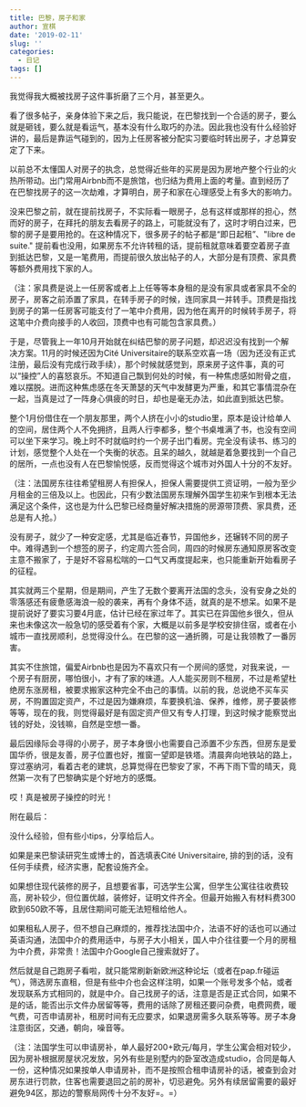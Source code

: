 ```yaml
---
title: 巴黎，房子和家
author: 宣棋
date: '2019-02-11'
slug: ''
categories:
  - 日记
tags: []
---
```

我觉得我大概被找房子这件事折磨了三个月，甚至更久。

看了很多帖子，亲身体验下来之后，我只能说，在巴黎找到一个合适的房子，要么就是砸钱，要么就是看运气，基本没有什么取巧的办法。因此我也没有什么经验好讲的，最后是靠运气碰到的，因为上任房客被分配实习要临时转出房子，才总算安定了下来。

以前总不太懂国人对房子的执念，总觉得近些年的买房是因为房地产整个行业的火热所带动。出门常用Airbnb而不是旅馆，也归结为费用上面的考量。直到经历了在巴黎找房子的这一次劫难，才算明白，房子和家在心理感受上有多大的影响力。

没来巴黎之前，就在提前找房子，不实际看一眼房子，总有这样或那样的担心，然而好的房子，在拜托的朋友去看房子的路上，可能就没有了，这时才明白过来，巴黎的房子是要用抢的。在这种情况下，很多房子的帖子都是“即日起租”、"libre de suite." 提前看也没用，如果房东不允许转租的话，提前租就意味着要空着房子直到抵达巴黎，又是一笔费用，而提前很久放出帖子的人，大部分是有顶费、家具费等额外费用找下家的人。

（注：家具费是说上一任房客或者上上任等等本身租的是没有家具或者家具不全的房子，房客之前添置了家具，在转手房子的时候，连同家具一并转手。顶费是指找到房子的第一任房客可能支付了一笔中介费用，因为他在离开的时候转手房子，将这笔中介费向接手的人收回，顶费中也有可能包含家具费。）

于是，尽管我上一年10月开始就在纠结巴黎的房子问题，却迟迟没有找到一个解决方案。11月的时候还因为Cité Universitaire的联系空欢喜一场（因为还没有正式注册，最后没有完成行政手续），那个时候就感觉到，原来房子这件事，真的可以“操控”人的喜怒哀乐。不知道自己飘到何处的时候，有一种焦虑感如附骨之疽，难以摆脱。进而这种焦虑感在冬天萧瑟的天气中发酵更为严重，和其它事情混杂在一起，当真是过了一阵身心俱疲的时日，却也是毫无办法，如此直到抵达巴黎。

整个1月份借住在一个朋友那里，两个人挤在小小的studio里，原本是设计给单人的空间，居住两个人不免拥挤，且两人行李都多，整个书桌堆满了书，也没有空间可以坐下来学习。晚上时不时就临时约一个房子出门看房。完全没有读书、练习的计划，感觉整个人处在一个失衡的状态。且呆的越久，就越是着急要找到一个自己的居所，一点也没有人在巴黎愉悦感，反而觉得这个城市对外国人十分的不友好。

（注：法国房东往往希望租房人有担保人，担保人需要提供工资证明，一般为至少月租金的三倍及以上。也因此，只有少数法国房东理解外国学生初来乍到根本无法满足这个条件，这也是为什么巴黎已经商量好解决措施的房源带顶费、家具费，还总是有人抢。）

没有房子，就少了一种安定感，尤其是临近春节，异国他乡，还辗转不同的房子中。难得遇到一个想签的房子，约定周六签合同，周四的时候房东通知原房客改变主意不搬家了，于是好不容易松喘的一口气又再度提起来，也只能重新开始看房子的征程。

其实就两三个星期，但是期间，产生了无数个要离开法国的念头，没有安身之处的零落感还有疲惫感海浪一般的袭来，再有个身体不适，就真的是不想呆。如果不是提前说好了要实习要4月底，估计已经在家过年了。其实已在异国他乡很久，但从来也未像这次一般急切的感受着有个家，大概是以前多是学校安排住宿，或者在小城市一直找房顺利，总觉得没什么。在巴黎的这一通折腾，可是让我领教了一番厉害。

其实不住旅馆，偏爱Airbnb也是因为不喜欢只有一个房间的感觉，对我来说，一个房子有厨房，哪怕很小，才有了家的味道。人人能买房则不租房，不过是希望杜绝房东涨房租，被要求搬家这种完全不由己的事情。以前的我，总说绝不买车买房，不购置固定资产，不过是因为嫌麻烦，车要换机油、保养，维修，房子要装修等等，现在的我，则觉得最好是有固定资产但又有专人打理，到这时候才能察觉出钱的好处，没钱嘛，自然是空想一番。

最后因缘际会寻得的小房子，房子本身很小也需要自己添置不少东西，但房东是爱国华侨，很是友善，房子位置也好，推窗一望即是铁塔。清晨奔向地铁站的路上，穿过塞纳河，看着古老的建筑，总算觉得在巴黎安了家，不再下雨下雪的晴天，竟然第一次有了巴黎确实是个好地方的感慨。

哎！真是被房子操控的时光！

附在最后：

没什么经验，但有些小tips，分享给后人。

如果是来巴黎读研究生或博士的，首选填表Cité Universitaire, 排的到的话，没有任何手续费，经济实惠，配套设施齐全。

如果想住现代装修的房子，且想要省事，可选学生公寓，但学生公寓往往收费较高，房补较少，但位置优越，装修好，证明文件齐全。但最开始搬入有材料费300欧到650欧不等，且居住期间可能无法短租给他人。

如果租私人房子，但不想自己麻烦的，推荐找法国中介，法语不好的话也可以通过英语沟通，法国中介的费用适中，与房子大小相关，国人中介往往要一个月的房租为中介费，非常贵！法国中介Google自己搜索就好了。

然后就是自己跑房子看啦，就只能常刷新新欧洲这种论坛（或者在pap.fr碰运气），筛选房东直租，但是有些中介也会这样注明，如果一个账号发多个帖，或者发现联系方式相同的，就是中介。自己找房子的话，注意是否是正式合同，如果不是的话，能否出示文件办居留等等，费用的话除了房租还要问杂费，电费网费，暖气费，可否申请房补，租房时间有无应要求，如果退房需多久联系等等。房子本身注意街区，交通，朝向，噪音等。

（注：法国学生可以申请房补，单人最好200+欧元/每月，学生公寓会相对较少，因为房补根据房屋状况发放，另外有些是别墅内的卧室改造成studio，合同是每人一份，这种情况如果按单人申请房补，而不是按照合租申请房补的话，被查到会对房东进行罚款，住客也需要退回之前的房补，切忌避免。另外有续居留需要的最好避免94区，那边的警察局网传十分不友好=。=）
